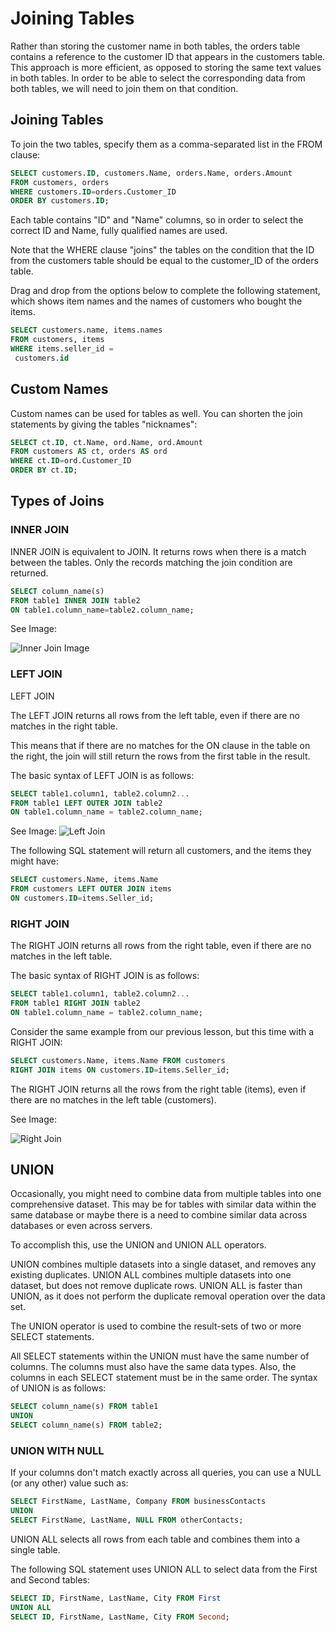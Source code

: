 # Joining Tables

Rather than storing the customer name in both tables, the orders table contains a reference to the customer ID that appears in the customers table. This approach is more efficient, as opposed to storing the same text values in both tables.
In order to be able to select the corresponding data from both tables, we will need to join them on that condition.

## Joining Tables

To join the two tables, specify them as a comma-separated list in the FROM clause:
```SQL
SELECT customers.ID, customers.Name, orders.Name, orders.Amount
FROM customers, orders
WHERE customers.ID=orders.Customer_ID
ORDER BY customers.ID;
```

Each table contains "ID" and "Name" columns, so in order to select the correct ID and Name, fully qualified names are used.

Note that the WHERE clause "joins" the tables on the condition that the ID from the customers table should be equal to the customer_ID of the orders table.

Drag and drop from the options below to complete the following statement, which shows item names and the names of customers who bought the items.
```SQL
SELECT customers.name, items.names 
FROM customers, items
WHERE items.seller_id =
 customers.id
```

## Custom Names
Custom names can be used for tables as well. You can shorten the join statements by giving the tables "nicknames":
```SQL
SELECT ct.ID, ct.Name, ord.Name, ord.Amount
FROM customers AS ct, orders AS ord
WHERE ct.ID=ord.Customer_ID
ORDER BY ct.ID;
```

## Types of Joins

### INNER JOIN
INNER JOIN is equivalent to JOIN. It returns rows when there is a match between the tables.
Only the records matching the join condition are returned.
```SQL
SELECT column_name(s)
FROM table1 INNER JOIN table2 
ON table1.column_name=table2.column_name;
```
See Image:

![Inner Join Image](https://api.sololearn.com/DownloadFile?id=2833)

### LEFT JOIN
LEFT JOIN

The LEFT JOIN returns all rows from the left table, even if there are no matches in the right table.

This means that if there are no matches for the ON clause in the table on the right, the join will still return the rows from the first table in the result.

The basic syntax of LEFT JOIN is as follows:
```SQL
SELECT table1.column1, table2.column2...
FROM table1 LEFT OUTER JOIN table2
ON table1.column_name = table2.column_name;
```
See Image:
![Left Join](https://api.sololearn.com/DownloadFile?id=2834)

The following SQL statement will return all customers, and the items they might have:
```SQL
SELECT customers.Name, items.Name 
FROM customers LEFT OUTER JOIN items 
ON customers.ID=items.Seller_id;
```

### RIGHT JOIN
The RIGHT JOIN returns all rows from the right table, even if there are no matches in the left table.

The basic syntax of RIGHT JOIN is as follows:
```SQL
SELECT table1.column1, table2.column2...
FROM table1 RIGHT JOIN table2
ON table1.column_name = table2.column_name;
```
Consider the same example from our previous lesson, but this time with a RIGHT JOIN:
```SQL
SELECT customers.Name, items.Name FROM customers
RIGHT JOIN items ON customers.ID=items.Seller_id;
```
The RIGHT JOIN returns all the rows from the right table (items), even if there are no matches in the left table (customers).

See Image:

![Right Join](https://api.sololearn.com/DownloadFile?id=2838)


## UNION
Occasionally, you might need to combine data from multiple tables into one comprehensive dataset. This may be for tables with similar data within the same database or maybe there is a need to combine similar data across databases or even across servers.

To accomplish this, use the UNION and UNION ALL operators.

UNION combines multiple datasets into a single dataset, and removes any existing duplicates.
UNION ALL combines multiple datasets into one dataset, but does not remove duplicate rows.
UNION ALL is faster than UNION, as it does not perform the duplicate removal operation over the data set.

The UNION operator is used to combine the result-sets of two or more SELECT statements.

All SELECT statements within the UNION must have the same number of columns. The columns must also have the same data types. Also, the columns in each SELECT statement must be in the same order.
The syntax of UNION is as follows:
```SQL
SELECT column_name(s) FROM table1
UNION
SELECT column_name(s) FROM table2;
```

### UNION WITH NULL
If your columns don't match exactly across all queries, you can use a NULL (or any other) value such as:
```SQL
SELECT FirstName, LastName, Company FROM businessContacts
UNION
SELECT FirstName, LastName, NULL FROM otherContacts;
```
UNION ALL selects all rows from each table and combines them into a single table.

The following SQL statement uses UNION ALL to select data from the First and Second tables:
```SQL
SELECT ID, FirstName, LastName, City FROM First
UNION ALL
SELECT ID, FirstName, LastName, City FROM Second;
```
